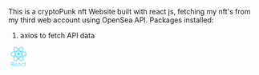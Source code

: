 This is a cryptoPunk nft Website built with react js, fetching my   nft's from my third web account  using OpenSea API. 
Packages installed:
1. axios to fetch API data

 <img src="https://raw.githubusercontent.com/devicons/devicon/master/icons/react/react-original-wordmark.svg" alt="react" width="40" height="40"/> </a>
